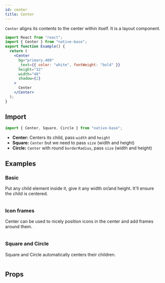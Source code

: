 ```yaml
---
id: center
title: Center
---
```


`Center` aligns its contents to the center within itself. It is a layout component.

```jsx isShowcase
import React from "react";
import { Center } from "native-base";
export function Example() {
  return (
    <Center
      bg="primary.400"
      _text={{ color: "white", fontWeight: "bold" }}
      height="32"
      width="40"
      shadow={2}
    >
      Center
    </Center>
  );
}
```

## Import

```jsx
import { Center, Square, Circle } from "native-base";
```

- **Center:** Centers its child, pass `width` and `height`
- **Square:** `Center` but we need to pass `size` (width and height)
- **Circle:** `Center` with round `borderRadius`, pass `size` (width and height)

## Examples

### Basic

Put any child element inside it, give it any width or/and height. It'll ensure the child is centered.

```ComponentSnackPlayer path=components,composites,Center,Basic.tsx

```

### Icon frames

Center can be used to nicely position icons in the center and add frames around them.

```ComponentSnackPlayer path=components,composites,Center,WithIcons.tsx

```

### Square and Circle

Square and Circle automatically centers their children.

```ComponentSnackPlayer path=components,composites,Center,SquareCircle.tsx

```

## Props

```ComponentPropTable path=composites,Center,Center.tsx

```
